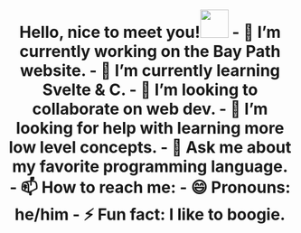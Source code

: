 <h1 align="center">Hello, nice to meet you!<img src="https://media.giphy.com/media/m0dmKBkncVETJv2h0S/giphy.gif" width="50" />
- 🔭 I’m currently working on the Bay Path website.
- 🌱 I’m currently learning Svelte & C.
- 👯 I’m looking to collaborate on web dev.
- 🤔 I’m looking for help with learning more low level concepts.
- 💬 Ask me about my favorite programming language.
- 📫 How to reach me: <joseph.budney@proton.me>
- 😄 Pronouns: he/him
- ⚡ Fun fact: I like to boogie.
